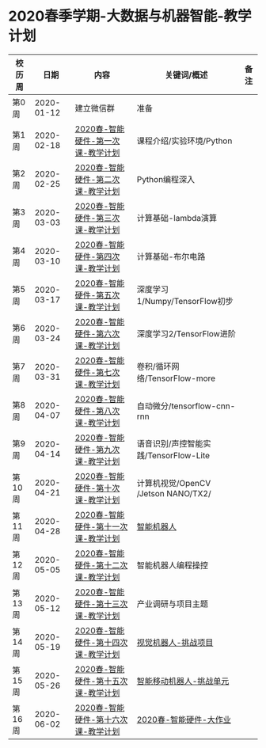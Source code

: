 # 2020春季学期-大数据与机器智能-教学计划

| 校历周 | 日期       | 内容    | 关键词/概述    | 备注 |
| ---- | -------- | -------------- | ------------ | ---- |
| 第0周  | 2020-01-12 | 建立微信群   | 准备        |      |
| 第1周  | 2020-02-18 | [2020春-智能硬件-第一次课-教学计划](Schedule/WW/WW1-Plan.md) | 课程介绍/实验环境/Python                                     |      |
| 第2周  | 2020-02-25 | [2020春-智能硬件-第二次课-教学计划](Schedule/WW/WW1-Plan.md) | Python编程深入                                               |      |
| 第3周  | 2020-03-03 | [2020春-智能硬件-第三次课-教学计划](Schedule/WW/WW1-Plan.md) | 计算基础-lambda演算                                          |      |
| 第4周  | 2020-03-10 | [2020春-智能硬件-第四次课-教学计划](Schedule/WW/WW1-Plan.md) | 计算基础-布尔电路                                            |      |
| 第5周  | 2020-03-17 | [2020春-智能硬件-第五次课-教学计划](Schedule/WW/WW1-Plan.md) | 深度学习1/Numpy/TensorFlow初步                               |      |
| 第6周  | 2020-03-24 | [2020春-智能硬件-第六次课-教学计划](Schedule/WW/WW1-Plan.md) | 深度学习2/TensorFlow进阶                                     |      |
| 第7周  | 2020-03-31 | [2020春-智能硬件-第七次课-教学计划](Schedule/WW/WW1-Plan.md) | 卷积/循环网络/TensorFlow-more                                |      |
| 第8周  | 2020-04-07 | [2020春-智能硬件-第八次课-教学计划](Schedule/WW/WW1-Plan.md) | 自动微分/tensorflow-cnn-rnn                                  |      |
| 第9周  | 2020-04-14 | [2020春-智能硬件-第九次课-教学计划](Schedule/WW/WW1-Plan.md) | 语音识别/声控智能实践/TensorFlow-Lite                        |      |
| 第10周 | 2020-04-21 | [2020春-智能硬件-第十次课-教学计划](Weeks/WW10/WW10-Plan.md) | 计算机视觉/OpenCV /Jetson NANO/TX2/                          |      |
| 第11周 | 2020-04-28 | [2020春-智能硬件-第十一次课-教学计划](Weeks/WW10/WW10-Plan.md) | [智能机器人]() |      |
| 第12周 | 2020-05-05 | [2020春-智能硬件-第十二次课-教学计划](Weeks/WW10/WW10-Plan.md) | 智能机器人编程操控                                           |      |
| 第13周 | 2020-05-12 | [2020春-智能硬件-第十三次课-教学计划](Weeks/WW10/WW10-Plan.md) | 产业调研与项目主题                                           |      |
| 第14周 | 2020-05-19 | [2020春-智能硬件-第十四次课-教学计划](Weeks/WW10/WW10-Plan.md) | [视觉机器人-挑战项目]() |      |
| 第15周 | 2020-05-26 | [2020春-智能硬件-第十五次课-教学计划](Weeks/WW10/WW10-Plan.md) | [智能移动机器人-挑战单元]() |      |
| 第16周 | 2020-06-02 | [2020春-智能硬件-第十六次课-教学计划](Weeks/WW10/WW10-Plan.md) | [2020春-智能硬件-大作业]() |      |
